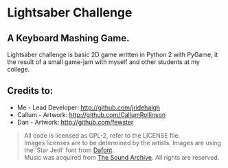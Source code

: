 
# Lightsaber Challenge
## A Keyboard Mashing Game.

Lightsaber challenge is basic 2D game written in Python 2 with PyGame, it the result of a small game-jam with myself and other students at my college.



## Credits to:
* Me - Lead Developer: http://github.com/jridehalgh
* Callum - Artwork: http://github.com/CallumRollinson
* Dan - Artwork: http://github.com/fewster   

> All code is licensed as GPL-2, refer to the LICENSE file.   
> Images licenses are to be determined by the artists. Images are using the 'Star Jedi' font from [Dafont](http://www.dafont.com/star-jedi.font).   
> Music was acquired from [The Sound Archive](http://www.thesoundarchive.com/star-wars.asp). All rights are reserved.
